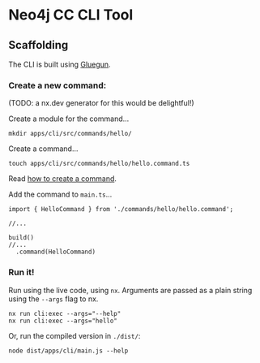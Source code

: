# Neo4j CC CLI Tool

## Scaffolding

The CLI is built using [Gluegun](https://infinitered.github.io/gluegun/).

### Create a new command:

(TODO: a nx.dev generator for this would be delightful!)

Create a module for the command...

```
mkdir apps/cli/src/commands/hello/
```

Create a command...

```
touch apps/cli/src/commands/hello/hello.command.ts
```

Read [how to create a command](https://infinitered.github.io/gluegun/#/./plugins?id=commands).

Add the command to `main.ts`...

```
import { HelloCommand } from './commands/hello/hello.command';

//...

build()
//...
  .command(HelloCommand)

```

### Run it!

Run using the live code, using `nx`. Arguments are passed as a plain string using the `--args` flag to nx.

```
nx run cli:exec --args="--help"
nx run cli:exec --args="hello"
```

Or, run the compiled version in `./dist/`:

```
node dist/apps/cli/main.js --help
```
